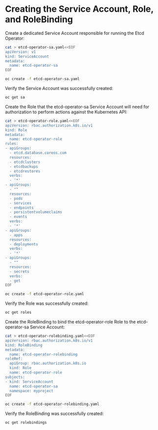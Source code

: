 # Creating the Service Account, Role, and RoleBinding

Create a dedicated Service Account responsible for running the Etcd Operator:

```sh
cat > etcd-operator-sa.yaml<<EOF
apiVersion: v1
kind: ServiceAccount
metadata:
  name: etcd-operator-sa
EOF
```

```sh
oc create -f etcd-operator-sa.yaml
```

Verify the Service Account was successfully created:

```sh
oc get sa
```

Create the Role that the etcd-operator-sa Service Account will need for authorization to perform actions against the Kubernetes API:

```sh
cat > etcd-operator-role.yaml<<EOF
apiVersion: rbac.authorization.k8s.io/v1
kind: Role
metadata:
  name: etcd-operator-role
rules:
- apiGroups:
  - etcd.database.coreos.com
  resources:
  - etcdclusters
  - etcdbackups
  - etcdrestores
  verbs:
  - '*'
- apiGroups:
  - ""
  resources:
  - pods
  - services
  - endpoints
  - persistentvolumeclaims
  - events
  verbs:
  - '*'
- apiGroups:
  - apps
  resources:
  - deployments
  verbs:
  - '*'
- apiGroups:
  - ""
  resources:
  - secrets
  verbs:
  - get
EOF
```

```sh
oc create -f etcd-operator-role.yaml
```

Verify the Role was successfully created:

```sh
oc get roles
```

Create the RoleBinding to bind the etcd-operator-role Role to the etcd-operator-sa Service Account:

```sh
cat > etcd-operator-rolebinding.yaml<<EOF
apiVersion: rbac.authorization.k8s.io/v1
kind: RoleBinding
metadata:
  name: etcd-operator-rolebinding
roleRef:
  apiGroup: rbac.authorization.k8s.io
  kind: Role
  name: etcd-operator-role
subjects:
- kind: ServiceAccount
  name: etcd-operator-sa
  namespace: myproject
EOF
```

```sh
oc create -f etcd-operator-rolebinding.yaml
```

Verify the RoleBinding was successfully created:

```sh
oc get rolebindings
```
